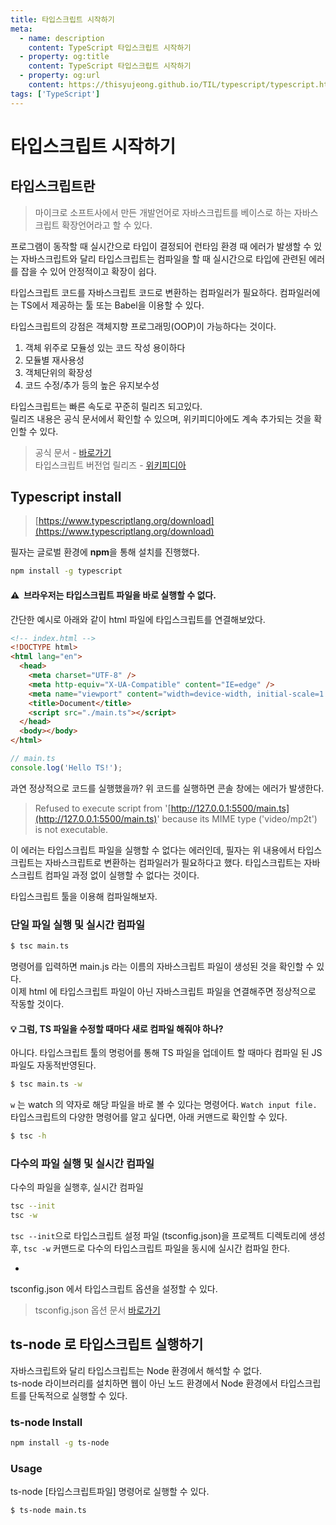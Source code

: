 ```yaml
---
title: 타입스크립트 시작하기
meta:
  - name: description
    content: TypeScript 타입스크립트 시작하기
  - property: og:title
    content: TypeScript 타입스크립트 시작하기
  - property: og:url
    content: https://thisyujeong.github.io/TIL/typescript/typescript.html
tags: ['TypeScript']
---
```


# 타입스크립트 시작하기

## 타입스크립트란

> 마이크로 소프트사에서 만든 개발언어로 자바스크립트를 베이스로 하는 자바스크립트 확장언어라고 할 수 있다.

프로그램이 동작할 때 실시간으로 타입이 결정되어 런타임 환경 때 에러가 발생할 수 있는 자바스크립트와 달리
타입스크립트는 컴파일을 할 때 실시간으로 타입에 관련된 에러를 잡을 수 있어 안정적이고 확장이 쉽다.

타입스크립트 코드를 자바스크립트 코드로 변환하는 컴파일러가 필요하다.
컴파일러에는 TS에서 제공하는 툴 또는 Babel을 이용할 수 있다.

타입스크립트의 강점은 객체지향 프로그래밍(OOP)이 가능하다는 것이다.

1. 객체 위주로 모듈성 있는 코드 작성 용이하다
2. 모듈별 재사용성
3. 객체단위의 확장성
4. 코드 수정/추가 등의 높은 유지보수성

타입스크립트는 빠른 속도로 꾸준히 릴리즈 되고있다.  
릴리즈 내용은 공식 문서에서 확인할 수 있으며, 위키피디아에도 계속 추가되는 것을 확인할 수 있다.

> 공식 문서 - [바로가기](https://www.typescriptlang.org/)  
> 타입스크립트 버전업 릴리즈 - [위키피디아](https://en.wikipedia.org/wiki/TypeScript)

## Typescript install

> [https://www.typescriptlang.org/download](https://www.typescriptlang.org/download)

필자는 글로벌 환경에 **npm**을 통해 설치를 진행했다.

```bash
npm install -g typescript
```

#### ⚠️  브라우저는 타입스크립트 파일을 바로 실행할 수 없다.

간단한 예시로 아래와 같이 html 파일에 타입스크립트를 연결해보았다.

```html
<!-- index.html -->
<!DOCTYPE html>
<html lang="en">
  <head>
    <meta charset="UTF-8" />
    <meta http-equiv="X-UA-Compatible" content="IE=edge" />
    <meta name="viewport" content="width=device-width, initial-scale=1.0" />
    <title>Document</title>
    <script src="./main.ts"></script>
  </head>
  <body></body>
</html>
```

```ts
// main.ts
console.log('Hello TS!');
```

과연 정상적으로 코드를 실행했을까? 위 코드를 실행하면 콘솔 창에는 에러가 발생한다.

> Refused to execute script from '[http://127.0.0.1:5500/main.ts](http://127.0.0.1:5500/main.ts)' because its MIME type ('video/mp2t') is not executable.

이 에러는 타입스크립트 파일을 실행할 수 없다는 에러인데, 필자는 위 내용에서 타입스크립트는 자바스크립트로 변환하는 컴파일러가 필요하다고 했다. 타입스크립트는 자바스크립트 컴파일 과정 없이 실행할 수 없다는 것이다.

타입스크립트 툴을 이용해 컴파일해보자.

### 단일 파일 실행 및 실시간 컴파일

```bash
$ tsc main.ts
```

명령어를 입력하면 main.js 라는 이름의 자바스크립트 파일이 생성된 것을 확인할 수 있다.  
이제 html 에 타입스크립트 파일이 아닌 자바스크립트 파일을 연결해주면 정상적으로 작동할 것이다.

#### 💡 그럼, TS 파일을 수정할 때마다 새로 컴파일 해줘야 하나?

아니다. 타입스크립트 툴의 명렁어를 통해 TS 파일을 업데이트 할 때마다 컴파일 된 JS 파일도 자동적반영된다.

```bash
$ tsc main.ts -w
```

`w` 는 watch 의 약자로 해당 파일을 바로 볼 수 있다는 명령어다. `Watch input file.`  
타입스크립트의 다양한 명령어를 알고 싶다면, 아래 커맨드로 확인할 수 있다.

```bash
$ tsc -h
```

### 다수의 파일 실행 및 실시간 컴파일

다수의 파일을 실행후, 실시간 컴파일

```bash
tsc --init
tsc -w
```

`tsc --init`으로 타입스크립트 설정 파일 (tsconfig.json)을 프로젝트 디렉토리에 생성 후,
`tsc -w` 커맨드로 다수의 타입스크립트 파일을 동시에 실시간 컴파일 한다.

-

tsconfig.json 에서 타입스크립트 옵션을 설정할 수 있다.

> tsconfig.json 옵션 문서 [바로가기](https://www.typescriptlang.org/tsconfig/)

## ts-node 로 타입스크립트 실행하기

자바스크립트와 달리 타입스크립트는 Node 환경에서 해석할 수 없다.  
ts-node 라이브러리를 설치하면 웹이 아닌 노드 환경에서 Node 환경에서 타입스크립트를 단독적으로 실행할 수 있다.

### ts-node Install

```bash
npm install -g ts-node
```

### Usage

ts-node [타입스크립트파일] 명령어로 실행할 수 있다.

```bash
$ ts-node main.ts
```
